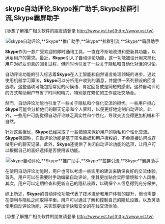 ## **skype自动评论,**Skype**推广助手,**Skype**拉群引流,**Skype**霸屏助手**

[😍想了解推广相关软件的朋友请登录 http://www.vst.tw](http://www.vst.tw)

 <center><img src="https://vst.tw/MP4/tuiguang/png/2.png" alt="skype自动评论,**Skype**推广助手,**Skype**拉群引流,**Skype**霸屏助手"></center>

**Skype**作为一款广受欢迎的即时通讯工具，一直在不断地改进和更新其功能，以满足用户的需求。最近，**Skype**引入了自动评论功能，这一功能被设计用来简化用户对好友消息的回复过程，但同时也引发了一些关于隐私和自动化对话的讨论。

自动评论功能的引入标志着**Skype**在人工智能和自然语言处理领域的进步。通过使用机器学习算法，**Skype**可以分析用户收到的消息，并提供一系列预设的回复选项。这些选项可能包括常见的问候语、肯定回复或是简短的感谢。这种自动评论的方式帮助用户节省了时间和精力，特别是在繁忙的工作或社交场合。

然而，自动评论功能也引发了一些关于隐私和个性化交流的担忧。一些用户担心**Skype**可能会分析他们的聊天记录和个人资料，以便更好地定制自动评论。此外，一些用户可能觉得自动评论缺乏真实性和个性化，导致交流变得更加机械和不自然。

针对这些担忧，**Skype**已经采取了一些措施来保护用户的隐私和个性化交流。**Skype**强调称，自动评论功能是基于匿名数据和用户授权的，不会直接访问或存储用户的聊天记录。此外，**Skype**还提供了关闭自动评论功能的选项，让用户可以根据自己的喜好选择是否使用该功能。

 <center><img src="https://vst.tw/MP4/tuiguang/png/4.png" alt="skype自动评论,**Skype**推广助手,**Skype**拉群引流,**Skype**霸屏助手"></center>

在使用自动评论功能时，用户也可以考虑一些实用的建议来确保良好的交流体验。首先，用户可以在需要时手动编辑自动评论，使其更加贴合实际情境和个人风格。其次，用户可以定期检查和更新自己的隐私设置，以确保个人信息得到充分保护。

综上所述，**Skype**的自动评论功能代表了技术进步和用户体验的提升，但也需要在便利与隐私之间取得平衡。用户可以通过了解和控制自己的隐私设置，以及灵活使用自动评论功能，来实现更加愉快和安全的在线交流体验。

[😍想了解推广相关软件的朋友请登录 http://www.vst.tw](http://www.vst.tw)



